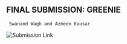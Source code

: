 ## FINAL SUBMISSION: GREENIE

` Swanand Wagh and Azmeen Kausar`

![Submission Link](https://docs.google.com/document/d/1EgB63Jiu0EabWNGqWz_eG86yd_VjcBGnmPwaJ-RuYqo/edit?usp=sharing)